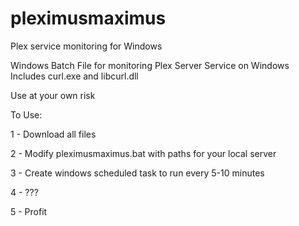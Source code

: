 # pleximusmaximus
Plex service monitoring for Windows

Windows Batch File for monitoring Plex Server Service on Windows
Includes curl.exe and libcurl.dll

Use at your own risk

To Use:

1 - Download all files

2 - Modify pleximusmaximus.bat with paths for your local server

3 - Create windows scheduled task to run every 5-10 minutes

4 - ???

5 - Profit
